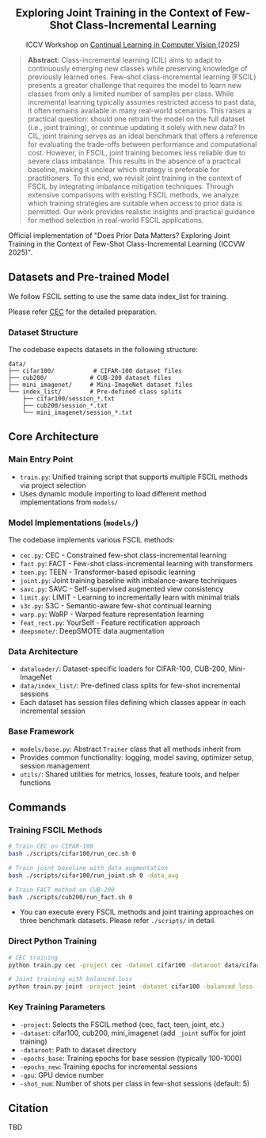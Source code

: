 <div align="center">

<h2> Exploring Joint Training in the Context of Few-Shot Class-Incremental Learning</h2>

<div>
 ICCV Workshop on <a href="https://sites.google.com/view/clvision2025/overview?authuser=0"> Continual Learning in Computer Vision </a> (2025)
</div>
</div>

> **Abstract**: Class-incremental learning (CIL) aims to adapt to continuously emerging new classes while preserving knowledge of previously learned ones. Few-shot class-incremental learning (FSCIL) presents a greater challenge that requires the model to learn new classes from only a limited number of samples per class. While incremental learning typically assumes restricted access to past data, it often remains available in many real-world scenarios. This raises a practical question: should one retrain the model on the full dataset (i.e., joint training), or continue updating it solely with new data? In CIL, joint training serves as an ideal benchmark that offers a reference for evaluating the trade-offs between performance and computational cost. However, in FSCIL, joint training becomes less reliable due to severe class imbalance. This results in the absence of a practical baseline, making it unclear which strategy is preferable for practitioners. To this end, we revisit joint training in the context of FSCIL by integrating imbalance mitigation techniques. Through extensive comparisons with existing FSCIL methods, we analyze which training strategies are suitable when access to prior data is permitted. Our work provides realistic insights and practical guidance for method selection in real-world FSCIL applications.

Official implementation of "Does Prior Data Matters? Exploring Joint Training in the Context of Few-Shot Class-Incremental Learning (ICCVW 2025)".

## Datasets and Pre-trained Model
We follow FSCIL setting to use the same data index_list for training.

Please refer [CEC](https://github.com/icoz69/CEC-CVPR2021?tab=readme-ov-file) for the detailed preparation.

### Dataset Structure

The codebase expects datasets in the following structure:
```
data/
├── cifar100/           # CIFAR-100 dataset files
├── cub200/            # CUB-200 dataset files
├── mini_imagenet/     # Mini-ImageNet dataset files
└── index_list/        # Pre-defined class splits
    ├── cifar100/session_*.txt
    ├── cub200/session_*.txt
    └── mini_imagenet/session_*.txt
```

## Core Architecture

### Main Entry Point
- `train.py`: Unified training script that supports multiple FSCIL methods via project selection
- Uses dynamic module importing to load different method implementations from `models/`

### Model Implementations (`models/`)
The codebase implements various FSCIL methods:
- `cec.py`: CEC - Constrained few-shot class-incremental learning
- `fact.py`: FACT - Few-shot class-incremental learning with transformers
- `teen.py`: TEEN - Transformer-based episodic learning
- `joint.py`: Joint training baseline with imbalance-aware techniques
- `savc.py`: SAVC - Self-supervised augmented view consistency
- `limit.py`: LIMIT - Learning to incrementally learn with minimal trials
- `s3c.py`: S3C - Semantic-aware few-shot continual learning
- `warp.py`: WaRP - Warped feature representation learning
- `feat_rect.py`: YourSelf - Feature rectification approach
- `deepsmote/`: DeepSMOTE data augmentation

### Data Architecture
- `dataloader/`: Dataset-specific loaders for CIFAR-100, CUB-200, Mini-ImageNet
- `data/index_list/`: Pre-defined class splits for few-shot incremental sessions
- Each dataset has session files defining which classes appear in each incremental session

### Base Framework
- `models/base.py`: Abstract `Trainer` class that all methods inherit from
- Provides common functionality: logging, model saving, optimizer setup, session management
- `utils/`: Shared utilities for metrics, losses, feature tools, and helper functions

## Commands

### Training FSCIL Methods
```bash
# Train CEC on CIFAR-100
bash ./scripts/cifar100/run_cec.sh 0

# Train joint baseline with data augmentation
bash ./scripts/cifar100/run_joint.sh 0 -data_aug

# Train FACT method on CUB-200
bash ./scripts/cub200/run_fact.sh 0
```
- You can execute every FSCIL methods and joint training approaches on three benchmark datasets. Please refer `./scripts/` in detail.

### Direct Python Training
```bash
# CEC training
python train.py cec -project cec -dataset cifar100 -dataroot data/cifar100 -base_mode ft_cos -new_mode avg_cos -gpu 0

# Joint training with balanced loss
python train.py joint -project joint -dataset cifar100 -balanced_loss -epochs_base 400 -gpu 0
```

### Key Training Parameters
- `-project`: Selects the FSCIL method (cec, fact, teen, joint, etc.)
- `-dataset`: cifar100, cub200, mini_imagenet (add `_joint` suffix for joint training)
- `-dataroot`: Path to dataset directory
- `-epochs_base`: Training epochs for base session (typically 100-1000)
- `-epochs_new`: Training epochs for incremental sessions
- `-gpu`: GPU device number
- `-shot_num`: Number of shots per class in few-shot sessions (default: 5)

## Citation

TBD
